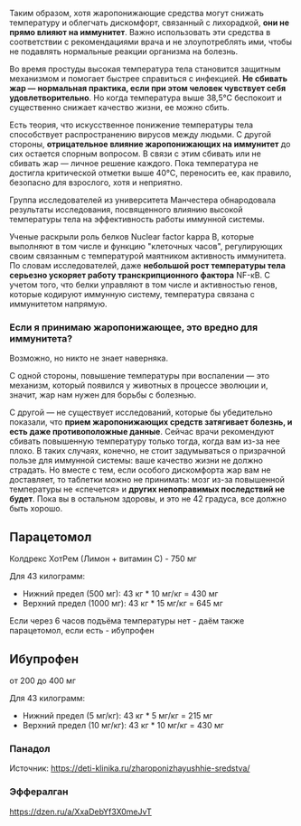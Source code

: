 Таким образом, хотя жаропонижающие средства могут снижать температуру и облегчать дискомфорт, связанный с лихорадкой, **они не прямо влияют на иммунитет**. Важно использовать эти средства в соответствии с рекомендациями врача и не злоупотреблять ими, чтобы не подавлять нормальные реакции организма на болезнь.

Во время простуды высокая температура тела становится защитным механизмом и помогает быстрее справиться с инфекцией. **Не сбивать жар — нормальная практика, если при этом человек чувствует себя удовлетворительно**. Но когда температура выше 38,5°С беспокоит и существенно снижает качество жизни, ее можно сбить.

Есть теория, что искусственное понижение температуры тела способствует распространению вирусов между людьми. С другой стороны, **отрицательное влияние жаропонижающих на иммунитет** до сих остается спорным вопросом. В связи с этим сбивать или не сбивать жар — личное решение каждого. Пока температура не достигла критической отметки выше 40°С, переносить ее, как правило, безопасно для взрослого, хотя и неприятно.

Группа исследователей из университета Манчестера обнародовала результаты исследования, посвященного влиянию высокой температуры тела на эффективность работы иммунной системы.

Ученые раскрыли роль белков Nuclear factor kappa B, которые выполняют в том числе и функцию "клеточных часов", регулирующих своим связанным с температурой маятником активность иммунитета. По словам исследователей, даже **небольшой рост температуры тела серьезно ускоряет работу транскрипционного фактора** NF-κB. С учетом того, что белки управляют в том числе и активностью генов, которые кодируют иммунную систему, температура связана с иммунитетом напрямую. 

### Если я принимаю жаропонижающее, это вредно для иммунитета?
Возможно, но никто не знает наверняка.

С одной стороны, повышение температуры при воспалении — это механизм, который появился у животных в процессе эволюции и, значит, жар нам нужен для борьбы с болезнью.

С другой — не существует исследований, которые бы убедительно показали, что **прием жаропонижающих средств затягивает болезнь, и есть даже противоположные данные**. Сейчас врачи рекомендуют сбивать повышенную температуру только тогда, когда вам из-за нее плохо. В таких случаях, конечно, не стоит задумываться о призрачной пользе для иммунной системы: ваше качество жизни не должно страдать. Но вместе с тем, если особого дискомфорта жар вам не доставляет, то таблетки можно не принимать: мозг из-за повышенной температуры не «спечется» и **других непоправимых последствий не будет**. Пока вы в остальном здоровы, и это не 42 градуса, все должно быть хорошо.

## Парацетомол
Колдрекс ХотРем (Лимон + витамин С) - 750 мг

Для 43 килограмм:
- Нижний предел (500 мг): 43 кг * 10 мг/кг = 430 мг
- Верхний предел (1000 мг): 43 кг * 15 мг/кг = 645 мг

Если через 6 часов подъёма температуры нет - даём также парацетомол, если есть - ибупрофен

## Ибупрофен
от 200 до 400 мг

Для 43 килограмм:
- Нижний предел (5 мг/кг): 43 кг * 5 мг/кг = 215 мг
- Верхний предел (10 мг/кг): 43 кг * 10 мг/кг = 430 мг

### Панадол
Источник: https://deti-klinika.ru/zharoponizhayushhie-sredstva/

### Эффералган
https://dzen.ru/a/XxaDebYf3X0meJvT
